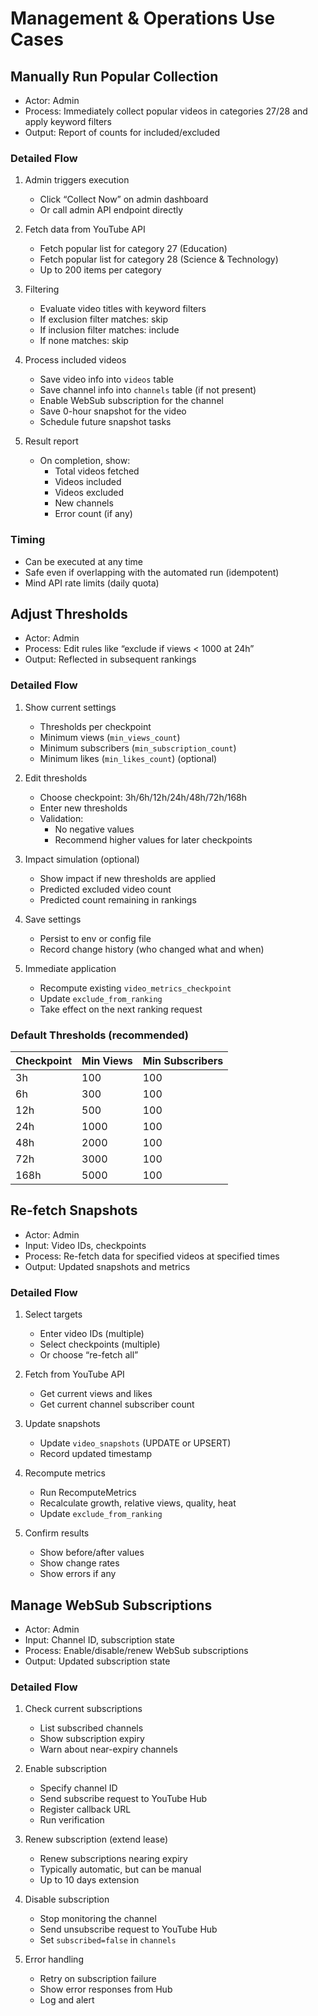 # Management & Operations Use Cases

## Manually Run Popular Collection

- Actor: Admin
- Process: Immediately collect popular videos in categories 27/28 and apply keyword filters
- Output: Report of counts for included/excluded

### Detailed Flow

1. Admin triggers execution
   - Click “Collect Now” on admin dashboard
   - Or call admin API endpoint directly

2. Fetch data from YouTube API
   - Fetch popular list for category 27 (Education)
   - Fetch popular list for category 28 (Science & Technology)
   - Up to 200 items per category

3. Filtering
   - Evaluate video titles with keyword filters
   - If exclusion filter matches: skip
   - If inclusion filter matches: include
   - If none matches: skip

4. Process included videos
   - Save video info into `videos` table
   - Save channel info into `channels` table (if not present)
   - Enable WebSub subscription for the channel
   - Save 0-hour snapshot for the video
   - Schedule future snapshot tasks

5. Result report
   - On completion, show:
     - Total videos fetched
     - Videos included
     - Videos excluded
     - New channels
     - Error count (if any)

### Timing

- Can be executed at any time
- Safe even if overlapping with the automated run (idempotent)
- Mind API rate limits (daily quota)

## Adjust Thresholds

- Actor: Admin
- Process: Edit rules like “exclude if views < 1000 at 24h”
- Output: Reflected in subsequent rankings

### Detailed Flow

1. Show current settings
   - Thresholds per checkpoint
   - Minimum views (`min_views_count`)
   - Minimum subscribers (`min_subscription_count`)
   - Minimum likes (`min_likes_count`) (optional)

2. Edit thresholds
   - Choose checkpoint: 3h/6h/12h/24h/48h/72h/168h
   - Enter new thresholds
   - Validation:
     - No negative values
     - Recommend higher values for later checkpoints

3. Impact simulation (optional)
   - Show impact if new thresholds are applied
   - Predicted excluded video count
   - Predicted count remaining in rankings

4. Save settings
   - Persist to env or config file
   - Record change history (who changed what and when)

5. Immediate application
   - Recompute existing `video_metrics_checkpoint`
   - Update `exclude_from_ranking`
   - Take effect on the next ranking request

### Default Thresholds (recommended)

| Checkpoint | Min Views | Min Subscribers |
|------------|-----------|-----------------|
| 3h         | 100       | 100             |
| 6h         | 300       | 100             |
| 12h        | 500       | 100             |
| 24h        | 1000      | 100             |
| 48h        | 2000      | 100             |
| 72h        | 3000      | 100             |
| 168h       | 5000      | 100             |

## Re-fetch Snapshots

- Actor: Admin
- Input: Video IDs, checkpoints
- Process: Re-fetch data for specified videos at specified times
- Output: Updated snapshots and metrics

### Detailed Flow

1. Select targets
   - Enter video IDs (multiple)
   - Select checkpoints (multiple)
   - Or choose “re-fetch all”

2. Fetch from YouTube API
   - Get current views and likes
   - Get current channel subscriber count

3. Update snapshots
   - Update `video_snapshots` (UPDATE or UPSERT)
   - Record updated timestamp

4. Recompute metrics
   - Run RecomputeMetrics
   - Recalculate growth, relative views, quality, heat
   - Update `exclude_from_ranking`

5. Confirm results
   - Show before/after values
   - Show change rates
   - Show errors if any

## Manage WebSub Subscriptions

- Actor: Admin
- Input: Channel ID, subscription state
- Process: Enable/disable/renew WebSub subscriptions
- Output: Updated subscription state

### Detailed Flow

1. Check current subscriptions
   - List subscribed channels
   - Show subscription expiry
   - Warn about near-expiry channels

2. Enable subscription
   - Specify channel ID
   - Send subscribe request to YouTube Hub
   - Register callback URL
   - Run verification

3. Renew subscription (extend lease)
   - Renew subscriptions nearing expiry
   - Typically automatic, but can be manual
   - Up to 10 days extension

4. Disable subscription
   - Stop monitoring the channel
   - Send unsubscribe request to YouTube Hub
   - Set `subscribed=false` in `channels`

5. Error handling
   - Retry on subscription failure
   - Show error responses from Hub
   - Log and alert
